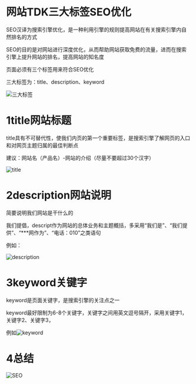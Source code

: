 # 网站TDK三大标签SEO优化

SEO汉译为搜索引擎优化，是一种利用引擎的规则提高网站在有关搜索引擎内自然排名的方式

SEO的目的是对网站进行深度优化，从而帮助网站获取免费的流量，进而在搜索引擎上提升网站的排名，提高网站的知名度

页面必须有三个标签用来符合SEO优化

三大标签为：title、description、keyword

![三大标签](C:\Users\86173\Desktop\最新html\笔记\images\三大标签.png)

# 1title网站标题

title具有不可替代性，使我们内页的第一个重要标签，是搜索引擎了解网页的入口和对网页主题归属的最佳判断点

建议：网站名（产品名）-网站的介绍（尽量不要超过30个汉字）

![title](C:\Users\86173\Desktop\最新html\笔记\images\title.png)

# 2description网站说明

简要说明我们网站是干什么的

我们提倡，descript作为网站的总体业务和主题概括，多采用“我们是”、“我们提供”、“***网作为”、“电话：010”之类语句

例如：

![description](C:\Users\86173\Desktop\最新html\笔记\images\description.png)

# 3keyword关键字

keyword是页面关键字，是搜索引擎的关注点之一

keyword最好限制为6-8个关键字，关键字之间用英文逗号隔开，采用关键字1，关键字2、关键字3，

例如![keyword](C:\Users\86173\Desktop\最新html\笔记\images\keyword.png)

# 4总结

![SEO](C:\Users\86173\Desktop\最新html\笔记\images\SEO.png)
